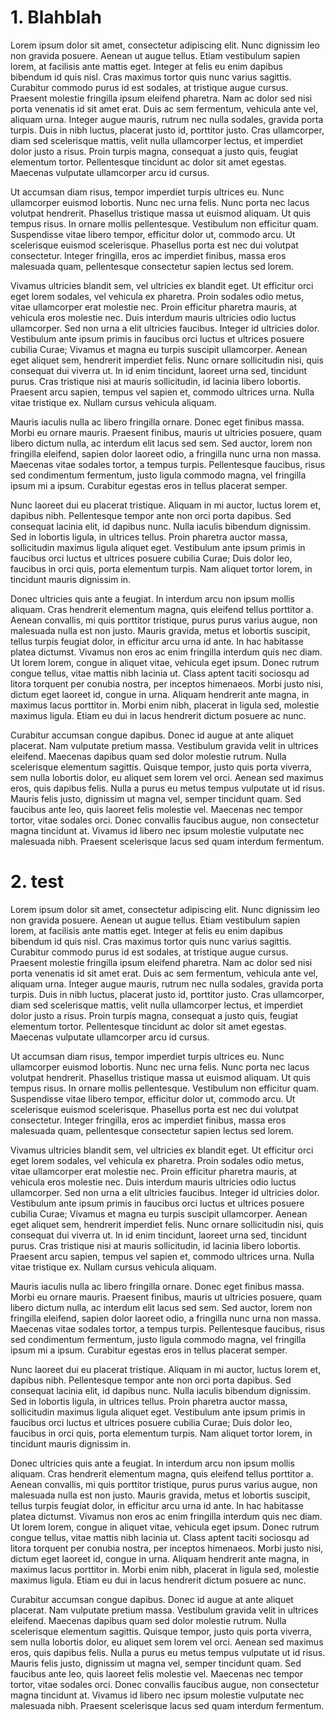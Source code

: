 # 1. Blahblah



Lorem ipsum dolor sit amet, consectetur adipiscing elit. Nunc dignissim leo non gravida posuere. Aenean ut augue tellus. Etiam vestibulum sapien lorem, at facilisis ante mattis eget. Integer at felis eu enim dapibus bibendum id quis nisl. Cras maximus tortor quis nunc varius sagittis. Curabitur commodo purus id est sodales, at tristique augue cursus. Praesent molestie fringilla ipsum eleifend pharetra. Nam ac dolor sed nisi porta venenatis id sit amet erat. Duis ac sem fermentum, vehicula ante vel, aliquam urna. Integer augue mauris, rutrum nec nulla sodales, gravida porta turpis. Duis in nibh luctus, placerat justo id, porttitor justo. Cras ullamcorper, diam sed scelerisque mattis, velit nulla ullamcorper lectus, et imperdiet dolor justo a risus. Proin turpis magna, consequat a justo quis, feugiat elementum tortor. Pellentesque tincidunt ac dolor sit amet egestas. Maecenas vulputate ullamcorper arcu id cursus.

Ut accumsan diam risus, tempor imperdiet turpis ultrices eu. Nunc ullamcorper euismod lobortis. Nunc nec urna felis. Nunc porta nec lacus volutpat hendrerit. Phasellus tristique massa ut euismod aliquam. Ut quis tempus risus. In ornare mollis pellentesque. Vestibulum non efficitur quam. Suspendisse vitae libero tempor, efficitur dolor ut, commodo arcu. Ut scelerisque euismod scelerisque. Phasellus porta est nec dui volutpat consectetur. Integer fringilla, eros ac imperdiet finibus, massa eros malesuada quam, pellentesque consectetur sapien lectus sed lorem.

Vivamus ultricies blandit sem, vel ultricies ex blandit eget. Ut efficitur orci eget lorem sodales, vel vehicula ex pharetra. Proin sodales odio metus, vitae ullamcorper erat molestie nec. Proin efficitur pharetra mauris, at vehicula eros molestie nec. Duis interdum mauris ultricies odio luctus ullamcorper. Sed non urna a elit ultricies faucibus. Integer id ultricies dolor. Vestibulum ante ipsum primis in faucibus orci luctus et ultrices posuere cubilia Curae; Vivamus et magna eu turpis suscipit ullamcorper. Aenean eget aliquet sem, hendrerit imperdiet felis. Nunc ornare sollicitudin nisi, quis consequat dui viverra ut. In id enim tincidunt, laoreet urna sed, tincidunt purus. Cras tristique nisi at mauris sollicitudin, id lacinia libero lobortis. Praesent arcu sapien, tempus vel sapien et, commodo ultrices urna. Nulla vitae tristique ex. Nullam cursus vehicula aliquam.

Mauris iaculis nulla ac libero fringilla ornare. Donec eget finibus massa. Morbi eu ornare mauris. Praesent finibus, mauris ut ultricies posuere, quam libero dictum nulla, ac interdum elit lacus sed sem. Sed auctor, lorem non fringilla eleifend, sapien dolor laoreet odio, a fringilla nunc urna non massa. Maecenas vitae sodales tortor, a tempus turpis. Pellentesque faucibus, risus sed condimentum fermentum, justo ligula commodo magna, vel fringilla ipsum mi a ipsum. Curabitur egestas eros in tellus placerat semper.

Nunc laoreet dui eu placerat tristique. Aliquam in mi auctor, luctus lorem et, dapibus nibh. Pellentesque tempor ante non orci porta dapibus. Sed consequat lacinia elit, id dapibus nunc. Nulla iaculis bibendum dignissim. Sed in lobortis ligula, in ultrices tellus. Proin pharetra auctor massa, sollicitudin maximus ligula aliquet eget. Vestibulum ante ipsum primis in faucibus orci luctus et ultrices posuere cubilia Curae; Duis dolor leo, faucibus in orci quis, porta elementum turpis. Nam aliquet tortor lorem, in tincidunt mauris dignissim in.

Donec ultricies quis ante a feugiat. In interdum arcu non ipsum mollis aliquam. Cras hendrerit elementum magna, quis eleifend tellus porttitor a. Aenean convallis, mi quis porttitor tristique, purus purus varius augue, non malesuada nulla est non justo. Mauris gravida, metus et lobortis suscipit, tellus turpis feugiat dolor, in efficitur arcu urna id ante. In hac habitasse platea dictumst. Vivamus non eros ac enim fringilla interdum quis nec diam. Ut lorem lorem, congue in aliquet vitae, vehicula eget ipsum. Donec rutrum congue tellus, vitae mattis nibh lacinia ut. Class aptent taciti sociosqu ad litora torquent per conubia nostra, per inceptos himenaeos. Morbi justo nisi, dictum eget laoreet id, congue in urna. Aliquam hendrerit ante magna, in maximus lacus porttitor in. Morbi enim nibh, placerat in ligula sed, molestie maximus ligula. Etiam eu dui in lacus hendrerit dictum posuere ac nunc.

Curabitur accumsan congue dapibus. Donec id augue at ante aliquet placerat. Nam vulputate pretium massa. Vestibulum gravida velit in ultrices eleifend. Maecenas dapibus quam sed dolor molestie rutrum. Nulla scelerisque elementum sagittis. Quisque tempor, justo quis porta viverra, sem nulla lobortis dolor, eu aliquet sem lorem vel orci. Aenean sed maximus eros, quis dapibus felis. Nulla a purus eu metus tempus vulputate ut id risus. Mauris felis justo, dignissim ut magna vel, semper tincidunt quam. Sed faucibus ante leo, quis laoreet felis molestie vel. Maecenas nec tempor tortor, vitae sodales orci. Donec convallis faucibus augue, non consectetur magna tincidunt at. Vivamus id libero nec ipsum molestie vulputate nec malesuada nibh. Praesent scelerisque lacus sed quam interdum fermentum. 

# 2. test



Lorem ipsum dolor sit amet, consectetur adipiscing elit. Nunc dignissim leo non gravida posuere. Aenean ut augue tellus. Etiam vestibulum sapien lorem, at facilisis ante mattis eget. Integer at felis eu enim dapibus bibendum id quis nisl. Cras maximus tortor quis nunc varius sagittis. Curabitur commodo purus id est sodales, at tristique augue cursus. Praesent molestie fringilla ipsum eleifend pharetra. Nam ac dolor sed nisi porta venenatis id sit amet erat. Duis ac sem fermentum, vehicula ante vel, aliquam urna. Integer augue mauris, rutrum nec nulla sodales, gravida porta turpis. Duis in nibh luctus, placerat justo id, porttitor justo. Cras ullamcorper, diam sed scelerisque mattis, velit nulla ullamcorper lectus, et imperdiet dolor justo a risus. Proin turpis magna, consequat a justo quis, feugiat elementum tortor. Pellentesque tincidunt ac dolor sit amet egestas. Maecenas vulputate ullamcorper arcu id cursus.

Ut accumsan diam risus, tempor imperdiet turpis ultrices eu. Nunc ullamcorper euismod lobortis. Nunc nec urna felis. Nunc porta nec lacus volutpat hendrerit. Phasellus tristique massa ut euismod aliquam. Ut quis tempus risus. In ornare mollis pellentesque. Vestibulum non efficitur quam. Suspendisse vitae libero tempor, efficitur dolor ut, commodo arcu. Ut scelerisque euismod scelerisque. Phasellus porta est nec dui volutpat consectetur. Integer fringilla, eros ac imperdiet finibus, massa eros malesuada quam, pellentesque consectetur sapien lectus sed lorem.

Vivamus ultricies blandit sem, vel ultricies ex blandit eget. Ut efficitur orci eget lorem sodales, vel vehicula ex pharetra. Proin sodales odio metus, vitae ullamcorper erat molestie nec. Proin efficitur pharetra mauris, at vehicula eros molestie nec. Duis interdum mauris ultricies odio luctus ullamcorper. Sed non urna a elit ultricies faucibus. Integer id ultricies dolor. Vestibulum ante ipsum primis in faucibus orci luctus et ultrices posuere cubilia Curae; Vivamus et magna eu turpis suscipit ullamcorper. Aenean eget aliquet sem, hendrerit imperdiet felis. Nunc ornare sollicitudin nisi, quis consequat dui viverra ut. In id enim tincidunt, laoreet urna sed, tincidunt purus. Cras tristique nisi at mauris sollicitudin, id lacinia libero lobortis. Praesent arcu sapien, tempus vel sapien et, commodo ultrices urna. Nulla vitae tristique ex. Nullam cursus vehicula aliquam.

Mauris iaculis nulla ac libero fringilla ornare. Donec eget finibus massa. Morbi eu ornare mauris. Praesent finibus, mauris ut ultricies posuere, quam libero dictum nulla, ac interdum elit lacus sed sem. Sed auctor, lorem non fringilla eleifend, sapien dolor laoreet odio, a fringilla nunc urna non massa. Maecenas vitae sodales tortor, a tempus turpis. Pellentesque faucibus, risus sed condimentum fermentum, justo ligula commodo magna, vel fringilla ipsum mi a ipsum. Curabitur egestas eros in tellus placerat semper.

Nunc laoreet dui eu placerat tristique. Aliquam in mi auctor, luctus lorem et, dapibus nibh. Pellentesque tempor ante non orci porta dapibus. Sed consequat lacinia elit, id dapibus nunc. Nulla iaculis bibendum dignissim. Sed in lobortis ligula, in ultrices tellus. Proin pharetra auctor massa, sollicitudin maximus ligula aliquet eget. Vestibulum ante ipsum primis in faucibus orci luctus et ultrices posuere cubilia Curae; Duis dolor leo, faucibus in orci quis, porta elementum turpis. Nam aliquet tortor lorem, in tincidunt mauris dignissim in.

Donec ultricies quis ante a feugiat. In interdum arcu non ipsum mollis aliquam. Cras hendrerit elementum magna, quis eleifend tellus porttitor a. Aenean convallis, mi quis porttitor tristique, purus purus varius augue, non malesuada nulla est non justo. Mauris gravida, metus et lobortis suscipit, tellus turpis feugiat dolor, in efficitur arcu urna id ante. In hac habitasse platea dictumst. Vivamus non eros ac enim fringilla interdum quis nec diam. Ut lorem lorem, congue in aliquet vitae, vehicula eget ipsum. Donec rutrum congue tellus, vitae mattis nibh lacinia ut. Class aptent taciti sociosqu ad litora torquent per conubia nostra, per inceptos himenaeos. Morbi justo nisi, dictum eget laoreet id, congue in urna. Aliquam hendrerit ante magna, in maximus lacus porttitor in. Morbi enim nibh, placerat in ligula sed, molestie maximus ligula. Etiam eu dui in lacus hendrerit dictum posuere ac nunc.

Curabitur accumsan congue dapibus. Donec id augue at ante aliquet placerat. Nam vulputate pretium massa. Vestibulum gravida velit in ultrices eleifend. Maecenas dapibus quam sed dolor molestie rutrum. Nulla scelerisque elementum sagittis. Quisque tempor, justo quis porta viverra, sem nulla lobortis dolor, eu aliquet sem lorem vel orci. Aenean sed maximus eros, quis dapibus felis. Nulla a purus eu metus tempus vulputate ut id risus. Mauris felis justo, dignissim ut magna vel, semper tincidunt quam. Sed faucibus ante leo, quis laoreet felis molestie vel. Maecenas nec tempor tortor, vitae sodales orci. Donec convallis faucibus augue, non consectetur magna tincidunt at. Vivamus id libero nec ipsum molestie vulputate nec malesuada nibh. Praesent scelerisque lacus sed quam interdum fermentum. 

